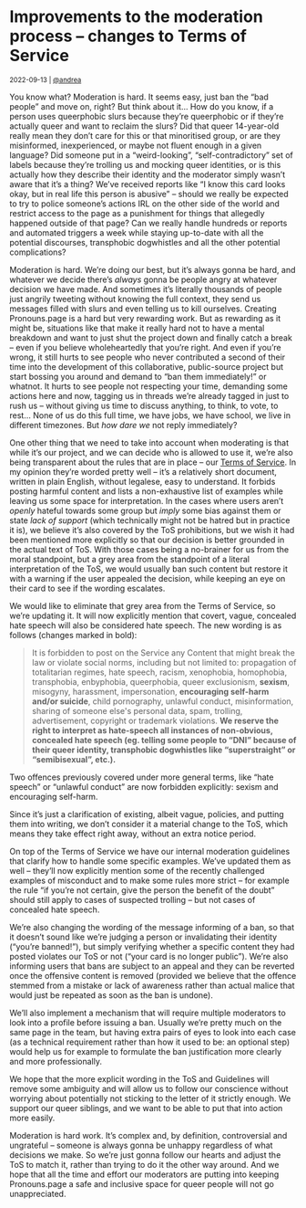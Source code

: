 # Improvements to the moderation process – changes to Terms of Service

<small>2022-09-13 | [@andrea](/@andrea)</small>

You know what? Moderation is hard. It seems easy, just ban the “bad people” and move on, right?
But think about it… How do you know, if a person uses queerphobic slurs because they’re queerphobic
or if they’re actually queer and want to reclaim the slurs? Did that queer 14-year-old really mean
they don’t care for this or that minoritised group, or are they misinformed, inexperienced,
or maybe not fluent enough in a given language? Did someone put in a “weird-looking”, “self-contradictory”
set of labels because they’re trolling us and mocking queer identities,
or is this actually how they describe their identity and the moderator simply wasn’t aware that it’s a thing?
We’ve received reports like “I know this card looks okay, but in real life this person is abusive” –
should we really be expected to try to police someone’s actions IRL on the other side of the world
and restrict access to the page as a punishment for things that allegedly happened outside of that page?
Can we really handle hundreds or reports and automated triggers a week while staying up-to-date
with all the potential discourses, transphobic dogwhistles and all the other potential complications?

Moderation is hard. We’re doing our best, but it’s always gonna be hard, and whatever we decide
there’s _always_ gonna be people angry at whatever decision we have made.
And sometimes it’s literally thousands of people just angrily tweeting without knowing the full context,
they send us messages filled with slurs and even telling us to kill ourselves.
Creating Pronouns.page is a hard but very rewarding work. But as rewarding as it might be,
situations like that make it really hard not to have a mental breakdown and want to
just shut the project down and finally catch a break – even if you believe wholeheartedly that you’re right.
And even if you’re wrong, it still hurts to see people who never contributed a second of their time into the development
of this collaborative, public-source project but start bossing you around and demand to “ban them immediately!” or whatnot.
It hurts to see people not respecting your time, demanding some actions here and now,
tagging us in threads we’re already tagged in just to rush us – without giving us time to discuss anything,
to think, to vote, to rest… None of us do this full time, we have jobs, we have school,
we live in different timezones. But _how dare we_ not reply immediately?

One other thing that we need to take into account when moderating is that while it’s our project,
and we can decide who is allowed to use it, we’re also being transparent about the rules that are in place – 
our [Terms of Service](/terms). In my opinion they’re worded pretty well – it’s a relatively short document,
written in plain English, without legalese, easy to understand. It forbids posting harmful content
and lists a non-exhaustive list of examples while leaving us some space for interpretation.
In the cases where users aren’t _openly_ hateful towards some group but _imply_ some bias against them
or state _lack of support_ (which technically might not be hatred but in practice it is),
we believe it’s also covered by the ToS prohibitions, but we wish it had been mentioned more explicitly
so that our decision is better grounded in the actual text of ToS.
With those cases being a no-brainer for us from the moral standpoint,
but a grey area from the standpoint of a literal interpretation of the ToS,
we would usually ban such content but restore it with a warning
if the user appealed the decision, while keeping an eye on their card to see if the wording escalates.

We would like to eliminate that grey area from the Terms of Service, so we’re updating it.
It will now explicitly mention that covert, vague, concealed hate speech will also be considered hate speech.
The new wording is as follows (changes marked in bold):

> It is forbidden to post on the Service any Content that might break the law or violate social norms,
> including but not limited to: propagation of totalitarian regimes, hate speech, racism, xenophobia, homophobia,
> transphobia, enbyphobia, queerphobia, queer exclusionism, **sexism**, misogyny, harassment, impersonation, 
> **encouraging self-harm and/or suicide**, child pornography, unlawful conduct, misinformation,
> sharing of someone else's personal data, spam, trolling, advertisement, copyright or trademark violations.
> **We reserve the right to interpret as hate-speech all instances of non-obvious, concealed hate speech
> (eg. telling some people to “DNI” because of their queer identity, transphobic dogwhistles like “superstraight” or “semibisexual”, etc.).**

Two offences previously covered under more general terms, like “hate speech” or “unlawful conduct”
are now forbidden explicitly: sexism and encouraging self-harm.

Since it’s just a clarification of existing, albeit vague, policies, and putting them into writing,
we don’t consider it a material change to the ToS, which means they take effect right away, without an extra notice period.

On top of the Terms of Service we have our internal moderation guidelines that clarify how to handle some specific examples.
We’ve updated them as well – they’ll now explicitly mention some of the recently challenged examples of misconduct
and to make some rules more strict – for example the rule “if you’re not certain, give the person the benefit of the doubt”
should still apply to cases of suspected trolling – but not cases of concealed hate speech.

We’re also changing the wording of the message informing of a ban,
so that it doesn’t sound like we’re judging a person or invalidating their identity (“you’re banned!”),
but simply verifying whether a specific content they had posted violates our ToS or not (“your card is no longer public”).
We’re also informing users that bans are subject to an appeal and they can be reverted once the offensive content is removed
(provided we believe that the offence stemmed from a mistake or lack of awareness rather than actual malice
that would just be repeated as soon as the ban is undone).

We’ll also implement a mechanism that will require multiple moderators to look into a profile before issuing a ban.
Usually we’re pretty much on the same page in the team, but having extra pairs of eyes to look into each case
(as a technical requirement rather than how it used to be: an optional step)
would help us for example to formulate the ban justification more clearly and more professionally.

We hope that the more explicit wording in the ToS and Guidelines will remove some ambiguity
and will allow us to follow our conscience without worrying about potentially not sticking to the letter of it strictly enough.
We support our queer siblings, and we want to be able to put that into action more easily.

Moderation is hard work. It’s complex and, by definition, controversial and ungrateful – 
someone is always gonna be unhappy regardless of what decisions we make. 
So we’re just gonna follow our hearts and adjust the ToS to match it, rather than trying to do it the other way around.
And we hope that all the time and effort our moderators are putting into keeping Pronouns.page
a safe and inclusive space for queer people will not go unappreciated.
